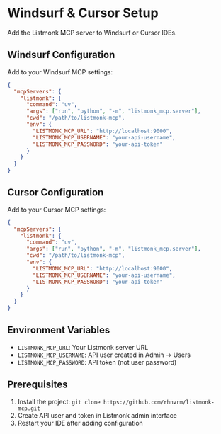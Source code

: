 # Windsurf & Cursor Setup

Add the Listmonk MCP server to Windsurf or Cursor IDEs.

## Windsurf Configuration

Add to your Windsurf MCP settings:

```json
{
  "mcpServers": {
    "listmonk": {
      "command": "uv",
      "args": ["run", "python", "-m", "listmonk_mcp.server"],
      "cwd": "/path/to/listmonk-mcp",
      "env": {
        "LISTMONK_MCP_URL": "http://localhost:9000",
        "LISTMONK_MCP_USERNAME": "your-api-username",
        "LISTMONK_MCP_PASSWORD": "your-api-token"
      }
    }
  }
}
```

## Cursor Configuration

Add to your Cursor MCP settings:

```json
{
  "mcpServers": {
    "listmonk": {
      "command": "uv",
      "args": ["run", "python", "-m", "listmonk_mcp.server"],
      "cwd": "/path/to/listmonk-mcp",
      "env": {
        "LISTMONK_MCP_URL": "http://localhost:9000",
        "LISTMONK_MCP_USERNAME": "your-api-username",
        "LISTMONK_MCP_PASSWORD": "your-api-token"
      }
    }
  }
}
```

## Environment Variables

- `LISTMONK_MCP_URL`: Your Listmonk server URL
- `LISTMONK_MCP_USERNAME`: API user created in Admin → Users
- `LISTMONK_MCP_PASSWORD`: API token (not user password)

## Prerequisites

1. Install the project: `git clone https://github.com/rhnvrm/listmonk-mcp.git`
2. Create API user and token in Listmonk admin interface
3. Restart your IDE after adding configuration
